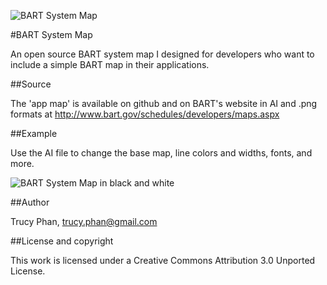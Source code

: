 ![BART System Map](https://raw.github.com/trucy/bart-map/master/etc/BART_cc_map_small.jpg)

#BART System Map

An open source BART system map I designed for developers who want to include a simple BART map in their applications.

##Source

The 'app map' is available on github and on BART's website in AI and .png formats at http://www.bart.gov/schedules/developers/maps.aspx

##Example

Use the AI file to change the base map, line colors and widths, fonts, and more. 

![BART System Map in black and white ](https://raw.github.com/trucy/bart-map/master/etc/BART_cc_map_bw_small.jpg)

##Author

Trucy Phan, trucy.phan@gmail.com

##License and copyright

This work is licensed under a Creative Commons Attribution 3.0 Unported License.
